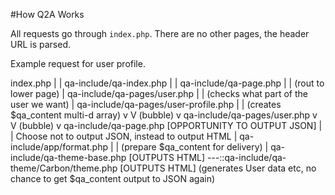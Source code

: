 #How Q2A Works

All requests go through `index.php`. There are no other pages, the header URL is parsed.

Example request for user profile.

index.php
|
|
qa-include/qa-index.php
|
|
qa-include/qa-page.php
|
| (rout to lower page)
|
qa-include/qa-pages/user.php
|
| (checks what part of the user we want)
|
qa-include/qa-pages/user-profile.php
|
| (creates $qa_content multi-d array)
v
V (bubble)
v
qa-include/qa-pages/user.php
v
V (bubble)
v
qa-include/qa-page.php      [OPPORTUNITY TO OUTPUT JSON]
|
| Choose not to output JSON, instead to output HTML
|
qa-include/app/format.php
|
| (prepare $qa_content for delivery)
|
qa-include/qa-theme-base.php                [OUTPUTS HTML]
---::qa-include/qa-theme/Carbon/theme.php   [OUTPUTS HTML]
     (generates User data etc, no chance to get $qa_content output to JSON again)